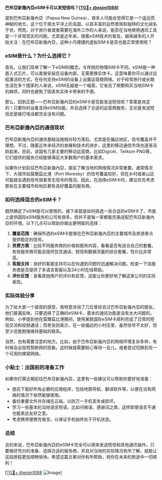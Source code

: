 **巴布亞新幾內亞eSIM卡可以发短信吗？[[TG💪+ @esim1088](https://t.me/s/esim1088)]**

提到巴布亞新幾內亞（Papua New Guinea），很多人可能会觉得它是一个遥远而神秘的地方。这个位于南太平洋上的岛国，以其丰富的自然景观和独特的文化闻名于世。然而，对于旅行者或者需要在海外工作的人来说，能否在当地使用通讯工具是一个非常现实的问题。尤其是近年来，随着eSIM技术的普及，越来越多的人开始关注：在巴布亞新幾內亞，这种小巧便捷的虚拟SIM卡是否也能正常使用呢？

### eSIM是什么？为什么选择它？

首先，让我们简单了解一下eSIM的概念。与传统的物理SIM卡不同，eSIM是一种嵌入式芯片，可以直接安装在设备内部，无需更换实体卡。这意味着你可以通过远程激活的方式，在任何支持eSIM的设备上设置运营商网络。对于经常旅行或长期生活在多个国家的人来说，eSIM无疑是一个福音。它省去了频繁购买当地SIM卡的麻烦，同时也避免了因丢失实体卡带来的不便。

那么，回到正题——巴布亞新幾內亞的eSIM卡是否能发送短信呢？答案是肯定的！只要你的设备支持eSIM功能，并且选择了合适的运营商服务，无论是发送短信还是拨打电话都完全没有问题。

### 巴布亞新幾內亞的通信现状

巴布亞新幾內亞的通信基础设施相对较为落后，尤其是在偏远地区，信号覆盖并不理想。不过，随着近年来经济的发展和技术的进步，这里的移动通信市场也逐渐活跃起来。目前，该国有几家主要的移动运营商，比如Digicel、Telikom PNG等，它们提供的服务已经能够满足大多数用户的基本需求。

如果你计划前往巴布亞新幾內亞，提前了解当地的网络情况非常重要。通常情况下，大城市如莫爾茲比港（Port Moresby）的信号覆盖较好，但在乡村或者山区可能就会遇到信号弱甚至无信号的情况。因此，在选择eSIM卡时，建议优先考虑那些在主要城市和地区都有良好覆盖的服务商。

### 如何选择适合的eSIM卡？

既然确定了eSIM是可以使用的，接下来就是如何挑选一张合适的eSIM卡了。市面上提供国际eSIM服务的公司有很多，但并不是每一家都能完美适配巴布亞新幾內亞的环境。以下几点可以帮助你做出更明智的选择：

1. **覆盖范围**：确保所选的eSIM卡能够在巴布亞新幾內亞的主要城市及旅游景点提供稳定的信号。
2. **资费方案**：比较不同服务商的价格和服务内容，看看是否有适合自己的套餐。有些服务商可能会提供包含通话、短信和数据流量的综合套餐，性价比非常高。
3. **客服支持**：良好的客服支持可以在你遇到问题时迅速解决问题。检查一下该服务商是否提供了多语言客服以及24小时在线帮助。
4. **评价反馈**：查看其他用户的评价和反馈，这能让你更好地了解这家公司的实际表现。

### 实际体验分享

为了给大家一个直观的感受，我特意咨询了几位曾经去过巴布亞新幾內亞的朋友。他们普遍反映，只要选择了正确的eSIM卡，基本的通讯功能是没有太大问题的。例如，小李提到他在莫爾茲比港期间，使用某款国际eSIM卡顺利完成了日常的短信交流和视频通话；而老张则表示，在一些偏远的小村庄里，虽然信号不太好，但至少还能勉强维持基础的联系。

当然，也有需要注意的地方。比如，由于巴布亞新幾內亞的网络环境复杂多样，有时候会出现短暂断网的现象。这时候就需要耐心等待一会儿，或者尝试切换到另一个可用的蜂窝网络。

### 小贴士：出国前的准备工作

如果你打算近期前往巴布亞新幾內亞，这里有一些建议可以帮助你更好地准备：

- 提前下载好所有必要的应用程序，包括地图导航、翻译软件等，以便在没有网络的情况下依然能够使用。
- 备份重要文件并存储在云端，以防万一手机丢失或损坏。
- 学习一些基本的当地语言短语，比如问候语、感谢词之类，这样即使语言不通也能表达友好之意。
- 考虑携带便携充电宝，以保证手机始终处于开机状态。

### 总结

总的来说，巴布亞新幾內亞的eSIM卡完全可以用来发送短信和其他通讯操作。只要做好充分的准备，选择合适的服务商，并且对当地的实际情况有所了解，就能让这段旅程更加顺畅愉快。希望这篇文章对你有所帮助，祝你在未来的旅途中一切顺利！

[[TG💪+ @esim1088](https://t.me/s/esim1088) ![Image](https://i.postimg.cc/4NQfJmqS/Snipaste-2025-05-13-00-14-12.png)]